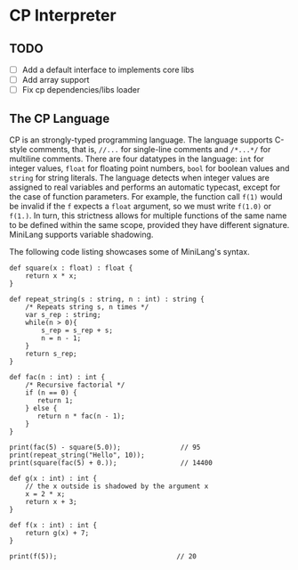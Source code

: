 # CP Interpreter

## TODO
- [ ] Add a default interface to implements core libs
- [ ] Add array support
- [ ] Fix cp dependencies/libs loader

## The CP Language

CP is an strongly-typed programming language. The language supports C-style comments, that is, `//...` for single-line comments and `/*...*/` for multiline comments. There are four datatypes in the language: `int` for integer values, `float` for floating point numbers, `bool` for boolean values and `string` for string literals. The language detects when integer values are assigned to real variables and performs an automatic typecast, except for the case of function parameters. For example, the function call `f(1)` would be invalid if the `f` expects a `float` argument, so we must write `f(1.0)` or `f(1.)`.  In turn, this strictness allows for multiple functions of the same name to be defined within the same scope, provided they have different signature. MiniLang supports variable shadowing.

The following code listing showcases some of MiniLang's syntax.

```
def square(x : float) : float {
    return x * x;
}

def repeat_string(s : string, n : int) : string {
    /* Repeats string s, n times */
    var s_rep : string;
    while(n > 0){
        s_rep = s_rep + s;
        n = n - 1;
    }
    return s_rep;
}

def fac(n : int) : int {
    /* Recursive factorial */
    if (n == 0) {
       return 1;
    } else {
       return n * fac(n - 1);
    }
}

print(fac(5) - square(5.0));               // 95
print(repeat_string("Hello", 10));
print(square(fac(5) + 0.));                // 14400

def g(x : int) : int {
    // the x outside is shadowed by the argument x
    x = 2 * x;
    return x + 3;
}

def f(x : int) : int {
    return g(x) + 7;
}

print(f(5));                              // 20
```
